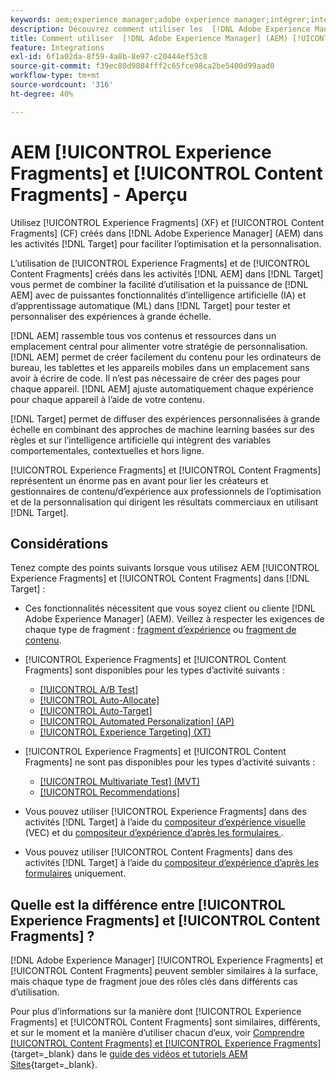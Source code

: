 ```yaml
---
keywords: aem;experience manager;adobe experience manager;intégrer;intégration;fragments d’expérience;fragments de contenu
description: Découvrez comment utiliser les  [!DNL Adobe Experience Manager] fragments d’expérience et de contenu dans les activités  [!DNL Adobe Target] .
title: Comment utiliser  [!DNL Adobe Experience Manager] (AEM) [!UICONTROL Experience Fragments] et [!UICONTROL Content Fragments] ?
feature: Integrations
exl-id: 6f1a02da-8f59-4a8b-8e97-c20444ef53c8
source-git-commit: f39ec80d9804fff2c65fce98ca2be5400d99aad0
workflow-type: tm+mt
source-wordcount: '316'
ht-degree: 40%

---
```


# AEM [!UICONTROL Experience Fragments] et [!UICONTROL Content Fragments] - Aperçu

Utilisez [!UICONTROL Experience Fragments] (XF) et [!UICONTROL Content Fragments] (CF) créés dans [!DNL Adobe Experience Manager] (AEM) dans les activités [!DNL Target] pour faciliter l’optimisation et la personnalisation.

L’utilisation de [!UICONTROL Experience Fragments] et de [!UICONTROL Content Fragments] créés dans les activités [!DNL AEM] dans [!DNL Target] vous permet de combiner la facilité d’utilisation et la puissance de [!DNL AEM] avec de puissantes fonctionnalités d’intelligence artificielle (IA) et d’apprentissage automatique (ML) dans [!DNL Target] pour tester et personnaliser des expériences à grande échelle.

[!DNL AEM] rassemble tous vos contenus et ressources dans un emplacement central pour alimenter votre stratégie de personnalisation. [!DNL AEM] permet de créer facilement du contenu pour les ordinateurs de bureau, les tablettes et les appareils mobiles dans un emplacement sans avoir à écrire de code. Il n’est pas nécessaire de créer des pages pour chaque appareil. [!DNL AEM] ajuste automatiquement chaque expérience pour chaque appareil à l’aide de votre contenu.

[!DNL Target] permet de diffuser des expériences personnalisées à grande échelle en combinant des approches de machine learning basées sur des règles et sur l’intelligence artificielle qui intègrent des variables comportementales, contextuelles et hors ligne.

[!UICONTROL Experience Fragments] et [!UICONTROL Content Fragments] représentent un énorme pas en avant pour lier les créateurs et gestionnaires de contenu/d’expérience aux professionnels de l’optimisation et de la personnalisation qui dirigent les résultats commerciaux en utilisant [!DNL Target].

## Considérations

Tenez compte des points suivants lorsque vous utilisez AEM [!UICONTROL Experience Fragments] et [!UICONTROL Content Fragments] dans [!DNL Target] :
* Ces fonctionnalités nécessitent que vous soyez client ou cliente [!DNL Adobe Experience Manager] (AEM). Veillez à respecter les exigences de chaque type de fragment : [fragment d’expérience](/help/main/c-integrating-target-with-mac/aem/experience-fragments-aem.md#requirements) ou [fragment de contenu](/help/main/c-integrating-target-with-mac/aem/content-fragments-aem.md#requirements).
* [!UICONTROL Experience Fragments] et [!UICONTROL Content Fragments] sont disponibles pour les types d’activité suivants :

   * [[!UICONTROL A/B Test]](/help/main/c-activities/t-test-ab/test-ab.md)
   * [[!UICONTROL Auto-Allocate]](/help/main/c-activities/automated-traffic-allocation/automated-traffic-allocation.md)
   * [[!UICONTROL Auto-Target]](/help/main/c-activities/auto-target/auto-target-to-optimize.md)
   * [[!UICONTROL Automated Personalization] (AP)](/help/main/c-activities/t-automated-personalization/automated-personalization.md)
   * [[!UICONTROL Experience Targeting] (XT)](/help/main/c-activities/t-experience-target/experience-target.md)

* [!UICONTROL Experience Fragments] et [!UICONTROL Content Fragments] ne sont pas disponibles pour les types d’activité suivants :

   * [[!UICONTROL Multivariate Test] (MVT)](/help/main/c-activities/c-multivariate-testing/multivariate-testing.md)
   * [[!UICONTROL Recommendations]](/help/main/c-recommendations/recommendations.md)

* Vous pouvez utiliser [!UICONTROL Experience Fragments] dans des activités [!DNL Target] à l’aide du [ compositeur d’expérience visuelle ](/help/main/c-experiences/c-visual-experience-composer/visual-experience-composer.md) (VEC) et du [ compositeur d’expérience d’après les formulaires ](/help/main/c-experiences/form-experience-composer.md).
* Vous pouvez utiliser [!UICONTROL Content Fragments] dans des activités [!DNL Target] à l’aide du [compositeur d’expérience d’après les formulaires](/help/main/c-experiences/form-experience-composer.md) uniquement.

## Quelle est la différence entre [!UICONTROL Experience Fragments] et [!UICONTROL Content Fragments] ?

[!DNL Adobe Experience Manager] [!UICONTROL Experience Fragments] et [!UICONTROL Content Fragments] peuvent sembler similaires à la surface, mais chaque type de fragment joue des rôles clés dans différents cas d’utilisation.

Pour plus d’informations sur la manière dont [!UICONTROL Experience Fragments] et [!UICONTROL Content Fragments] sont similaires, différents, et sur le moment et la manière d’utiliser chacun d’eux, voir [Comprendre [!UICONTROL Content Fragments] et [!UICONTROL Experience Fragments]](https://experienceleague.adobe.com/docs/experience-manager-learn/sites/content-fragments/understand-content-fragments-and-experience-fragments.html?lang=fr){target=_blank} dans le [guide des vidéos et tutoriels AEM Sites](https://experienceleague.adobe.com/docs/experience-manager-learn/sites/overview.html?lang=fr){target=_blank}.

